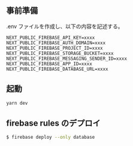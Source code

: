 ## 事前準備

.env ファイルを作成し、以下の内容を記述する。

```
NEXT_PUBLIC_FIREBASE_API_KEY=xxxx
NEXT_PUBLIC_FIREBASE_AUTH_DOMAIN=xxxx
NEXT_PUBLIC_FIREBASE_PROJECT_ID=xxxx
NEXT_PUBLIC_FIREBASE_STORAGE_BUCKET=xxxx
NEXT_PUBLIC_FIREBASE_MESSAGING_SENDER_ID=xxxx
NEXT_PUBLIC_FIREBASE_APP_ID=xxxx
NEXT_PUBLIC_FIREBASE_DATABASE_URL=xxxx
```

## 起動

```bash
yarn dev
```

## firebase rules のデプロイ

```bash
$ firebase deploy --only database
```
